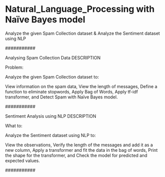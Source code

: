 # Natural_Language_Processing with Naïve Bayes model


Analyze the given Spam Collection dataset & Analyze the Sentiment dataset using NLP 

###########

Analysing Spam Collection Data
DESCRIPTION

Problem: 

Analyze the given Spam Collection dataset to:

View information on the spam data,
View the length of messages,
Define a function to eliminate stopwords,
Apply Bag of Words,
Apply tf-idf transformer, and
Detect Spam with Naïve Bayes model.

###########

Sentiment Analysis using NLP
DESCRIPTION

What to:

Analyze the Sentiment dataset using NLP to:

View the observations,
Verify the length of the messages and add it as a new column,
Apply a transformer and fit the data in the bag of words,
Print the shape for the transformer, and
Check the model for predicted and expected values.

###########

